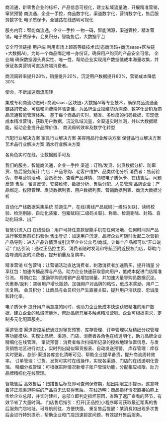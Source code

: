 商流通，新零售企业的标杆，产品信息可视化，建立私域流量池，开展精准营销，窜货预警
商流通，企业一手控，商品数字化，渠道数字化，营销数字化，售后服务数字化
电子质保卡，全链路在线透明可视化

服务内容：智能商流通，企业一手控
一物一码，智能溯源，渠道管控，精准营销，电子质保卡，会员积分，智能售后，大数据平台

安全可信链接
用户端
利用市场上超高等级技术(动态商流码+商流saas+区块链+大数据AI)，为每一个商品绑定唯一身份证，确保用户购买的产品安全可信。
企业端
确保数据源头真实性、唯一性，帮助企业实现用户数据低成本海量收集，并保证各类营销可直达终端消费者。

商流周转率提升28%，销量提升20%，沉淀用户数据提升80%，营销成本降低30%

使命，不断加速商流周转

集成专利商流动态码+商流saas+区块链+大数据AI等专业技术，确保商品流通全链路的安全、可信和消费端体验更佳，为品牌企业搭建防伪溯源、数字化营销及商品流通智能管理体系。
基于每个商品的实时、精准、多维度的扫码数据，实现低成本精准营销，获取用户数据，沉淀私域流量，全渠道实时监测，并以大数据赋能，驱动企业提升品牌价值、
商流周转效率及数字化转型

汽配行业解决方案
家具行业解决方案
美容用品行业解决方案
保健品行业解决方案
艺术品行业解决方案
酒水行业解决方案

各角色实时在线，让数据触手可及

我们的服务，智能商流通，企业一手控
渠道：订购/发货、出货数据分析、防窜货、售后服务统计
门店：产品导购、老客户维护、品类优化分析
消费者：售前验伪、参与营销活动、会员积分、查看产品详情、领取电子质保卡、在线售后、问题反馈
售后：留言反馈、安装维修、数据分析、售后分配、人员管理
品牌企业：产品绑定、权限管理、发货数据列表、用户数据列表、营销数据列表、商流大数据分析

自动化产线数据采集系统
前道生产、在线/离线产品赋码[一级码关联]、读码校验、检测剔除、自动化装箱、包箱赋码[二级码关联]、称重、检测剔除、封箱、自动化码垛、出厂

智慧引流入口
在线验伪：用户可持任意款智能手机在任何场地、任何时间对产品进行客观售前扫码验伪
售出登记：加速用户沉淀，品牌企业可随时发起二次营销
产品导购：进入产品详情页或引流至企业公众号/商城，让每个产品都可以“开口说话”
门店引流：通过正品控主页、消费者随时发现和导航至附近授权门店，帮助门店导流附近的消费者，提升销量及复购率。

精准营销
红包营销：让营销活动直达消费者，刺激消费者加速购买，提升销量
分享红包：加速传播品牌与产品，助力企业快速获取意向用户，低成本促进门店精准引流。
导购红包：激励导购员推销产品增加销量，并加速大量导购员数据沉淀。
优惠券/返利：突破用户增长瓶颈，加强用户对品牌的粘性，低成本奖励，用户二次复购。
会员积分：让商品与会员积分产生直接关联，提升用户活跃度、忠诚度和转化率。

电子质保卡
提升用户满意度的同时、也助力企业低成本快速获取精准的用户数据，建立企业的私域流量池，帮助品牌开展多触点精准营销。企业可根据需求，定制多元化配置服务。

渠道管控
渠道管控系统通过对窜货预警、库存管理、订单管理以及精细分权管理等功能模块、实现让品牌、渠道、门店、消费者各角色在线透明化，助力品牌企业精细化在线管理。
窜货预警：消费者每次扫描所记录的授权地理位置信息、与发货销售地区进行对比，实时列出疑似窜货报表、自动发送预警。
库存管理：库存实时更新，总部-渠道各库变化清晰可见、帮助企业提早备货，提升商流周转效率。
订单管理：订货、发货可实时在线操作，实现各渠道、门店的在线透明化管理。
精细分权管理：可根据实际情况新增子账户管理功能，分配相应权限，助力品牌精细化在线管理。

智能售后
高效售后：扫描售后标签即可查询保修期，超出期限立即提示。这意味着非正规渠道购买的产品将无法获得售后。
在线透明：商品损坏情况直接拍照上传给企业总部，并实时建档，总部立即判定损坏原因，省略了返厂查看的环节，有效节省了大量时间。
门店售后指引：打开[正品控]小程序即可获取最近距离的售后服务门店地址。可导航前往，方便快捷。
重复售后提醒：某消费如出现多次售后会进行特别提示，帮助企业和门店迅速锁定问题，有效提升售后服务。





